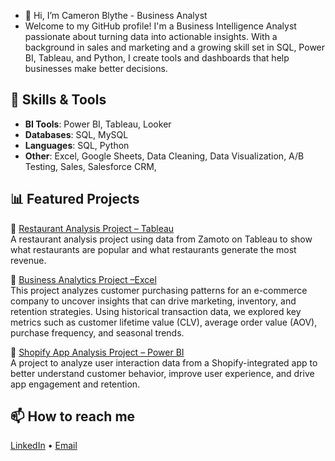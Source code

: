 - 👋 Hi, I’m Cameron Blythe - Business Analyst
- Welcome to my GitHub profile! 
I'm a Business Intelligence Analyst passionate about turning data into actionable insights. With a background in sales and marketing and a growing skill set in SQL, Power BI, Tableau, and Python, I create tools and dashboards that help businesses make better decisions.

## 🚀 Skills & Tools
- **BI Tools**: Power BI, Tableau, Looker
- **Databases**: SQL, MySQL
- **Languages**: SQL, Python 
- **Other**: Excel, Google Sheets, Data Cleaning, Data Visualization, A/B Testing, Sales, Salesforce CRM, 

## 📊 Featured Projects
🔹 [Restaurant Analysis Project – Tableau](https://github.com/camblythe1/Restaurant-analysis-)  
A restaurant analysis project using data from Zamoto on Tableau to show what restaurants are popular and what restaurants generate the most revenue.

🔹 [Business Analytics Project –Excel ](https://github.com/camblythe1/https://docs.google.com/spreadsheets/d/1uHUIXHBl6IhguRGeGUVuLxsCodFVTShxccOW_2_4dfM/edit?usp=sharing)  
This project analyzes customer purchasing patterns for an e-commerce company to uncover insights that can drive marketing, inventory, and retention strategies. Using historical transaction data, we explored key metrics such as customer lifetime value (CLV), average order value (AOV), purchase frequency, and seasonal trends.

🔹 [Shopify App Analysis Project – Power BI ](https://github.com/camblythe1/https://docs.google.com/spreadsheets/d/1uHUIXHBl6IhguRGeGUVuLxsCodFVTShxccOW_2_4dfM/edit?usp=sharing)  
A project to analyze user interaction data from a Shopify-integrated app to better understand customer behavior, improve user experience, and drive app engagement and retention.

## 📫 How to reach me
[LinkedIn](https://www.linkedin.com/in/cameron-blythe888) • [Email](Cameronblythe1@email.com)
